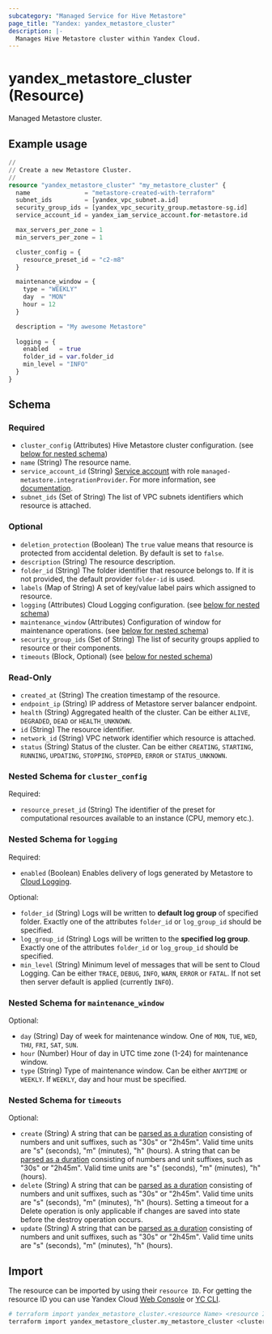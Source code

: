 ```yaml
---
subcategory: "Managed Service for Hive Metastore"
page_title: "Yandex: yandex_metastore_cluster"
description: |-
  Manages Hive Metastore cluster within Yandex Cloud.
---
```


# yandex_metastore_cluster (Resource)

Managed Metastore cluster.

## Example usage

```terraform
//
// Create a new Metastore Cluster.
//
resource "yandex_metastore_cluster" "my_metastore_cluster" {
  name               = "metastore-created-with-terraform"
  subnet_ids         = [yandex_vpc_subnet.a.id]
  security_group_ids = [yandex_vpc_security_group.metastore-sg.id]
  service_account_id = yandex_iam_service_account.for-metastore.id

  max_servers_per_zone = 1
  min_servers_per_zone = 1

  cluster_config = {
    resource_preset_id = "c2-m8"
  }

  maintenance_window = {
    type = "WEEKLY"
    day  = "MON"
    hour = 12
  }

  description = "My awesome Metastore"
  
  logging = {
    enabled   = true
    folder_id = var.folder_id
    min_level = "INFO"
  }
}
```

<!-- schema generated by tfplugindocs -->
## Schema

### Required

- `cluster_config` (Attributes) Hive Metastore cluster configuration. (see [below for nested schema](#nestedatt--cluster_config))
- `name` (String) The resource name.
- `service_account_id` (String) [Service account](https://yandex.cloud/docs/iam/concepts/users/service-accounts) with role `managed-metastore.integrationProvider`. For more information, see [documentation](https://yandex.cloud/docs/metadata-hub/concepts/metastore-impersonation).
- `subnet_ids` (Set of String) The list of VPC subnets identifiers which resource is attached.

### Optional

- `deletion_protection` (Boolean) The `true` value means that resource is protected from accidental deletion. By default is set to `false`.
- `description` (String) The resource description.
- `folder_id` (String) The folder identifier that resource belongs to. If it is not provided, the default provider `folder-id` is used.
- `labels` (Map of String) A set of key/value label pairs which assigned to resource.
- `logging` (Attributes) Cloud Logging configuration. (see [below for nested schema](#nestedatt--logging))
- `maintenance_window` (Attributes) Configuration of window for maintenance operations. (see [below for nested schema](#nestedatt--maintenance_window))
- `security_group_ids` (Set of String) The list of security groups applied to resource or their components.
- `timeouts` (Block, Optional) (see [below for nested schema](#nestedblock--timeouts))

### Read-Only

- `created_at` (String) The creation timestamp of the resource.
- `endpoint_ip` (String) IP address of Metastore server balancer endpoint.
- `health` (String) Aggregated health of the cluster. Can be either `ALIVE`, `DEGRADED`, `DEAD` or `HEALTH_UNKNOWN`.
- `id` (String) The resource identifier.
- `network_id` (String) VPC network identifier which resource is attached.
- `status` (String) Status of the cluster. Can be either `CREATING`, `STARTING`, `RUNNING`, `UPDATING`, `STOPPING`, `STOPPED`, `ERROR` or `STATUS_UNKNOWN`.

<a id="nestedatt--cluster_config"></a>
### Nested Schema for `cluster_config`

Required:

- `resource_preset_id` (String) The identifier of the preset for computational resources available to an instance (CPU, memory etc.).


<a id="nestedatt--logging"></a>
### Nested Schema for `logging`

Required:

- `enabled` (Boolean) Enables delivery of logs generated by Metastore to [Cloud Logging](https://yandex.cloud/docs/logging/).

Optional:

- `folder_id` (String) Logs will be written to **default log group** of specified folder. Exactly one of the attributes `folder_id` or `log_group_id` should be specified.
- `log_group_id` (String) Logs will be written to the **specified log group**. Exactly one of the attributes `folder_id` or `log_group_id` should be specified.
- `min_level` (String) Minimum level of messages that will be sent to Cloud Logging. Can be either `TRACE`, `DEBUG`, `INFO`, `WARN`, `ERROR` or `FATAL`. If not set then server default is applied (currently `INFO`).


<a id="nestedatt--maintenance_window"></a>
### Nested Schema for `maintenance_window`

Optional:

- `day` (String) Day of week for maintenance window. One of `MON`, `TUE`, `WED`, `THU`, `FRI`, `SAT`, `SUN`.
- `hour` (Number) Hour of day in UTC time zone (1-24) for maintenance window.
- `type` (String) Type of maintenance window. Can be either `ANYTIME` or `WEEKLY`. If `WEEKLY`, day and hour must be specified.


<a id="nestedblock--timeouts"></a>
### Nested Schema for `timeouts`

Optional:

- `create` (String) A string that can be [parsed as a duration](https://pkg.go.dev/time#ParseDuration) consisting of numbers and unit suffixes, such as "30s" or "2h45m". Valid time units are "s" (seconds), "m" (minutes), "h" (hours). A string that can be [parsed as a duration](https://pkg.go.dev/time#ParseDuration) consisting of numbers and unit suffixes, such as "30s" or "2h45m". Valid time units are "s" (seconds), "m" (minutes), "h" (hours).
- `delete` (String) A string that can be [parsed as a duration](https://pkg.go.dev/time#ParseDuration) consisting of numbers and unit suffixes, such as "30s" or "2h45m". Valid time units are "s" (seconds), "m" (minutes), "h" (hours). Setting a timeout for a Delete operation is only applicable if changes are saved into state before the destroy operation occurs.
- `update` (String) A string that can be [parsed as a duration](https://pkg.go.dev/time#ParseDuration) consisting of numbers and unit suffixes, such as "30s" or "2h45m". Valid time units are "s" (seconds), "m" (minutes), "h" (hours).

## Import

The resource can be imported by using their `resource ID`. For getting the resource ID you can use Yandex Cloud [Web Console](https://console.yandex.cloud) or [YC CLI](https://yandex.cloud/docs/cli/quickstart).

```bash
# terraform import yandex_metastore_cluster.<resource Name> <resource Id>
terraform import yandex_metastore_cluster.my_metastore_cluster <cluster-id>
```
